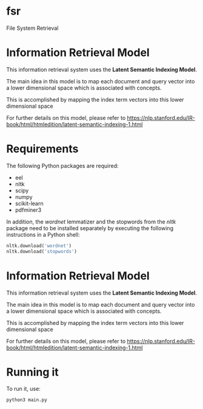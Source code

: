 # fsr

File System Retrieval

# Information Retrieval Model
This information retrieval system uses the **Latent Semantic Indexing Model**.

The main idea in this model is to map each document and query vector into a lower dimensional space which is associated with concepts.

This is accomplished by mapping the index term vectors into this lower dimensional space

For further details on this model, please refer to https://nlp.stanford.edu/IR-book/html/htmledition/latent-semantic-indexing-1.html
# Requirements

The following Python packages are required:

* eel
* nltk
* scipy
* numpy
* scikit-learn
* pdfminer3

In addition, the *wordnet* lemmatizer and the stopwords from the *nltk* package need to be installed separately by executing the following instructions in a Python shell:

```python
nltk.download('wordnet')
nltk.download('stopwords')
```

# Information Retrieval Model
This information retrieval system uses the **Latent Semantic Indexing Model**.

The main idea in this model is to map each document and query vector into a lower dimensional space which is associated with concepts.

This is accomplished by mapping the index term vectors into this lower dimensional space

For further details on this model, please refer to <https://nlp.stanford.edu/IR-book/html/htmledition/latent-semantic-indexing-1.html>

# Running it

To run it, use:

```python
python3 main.py
```



